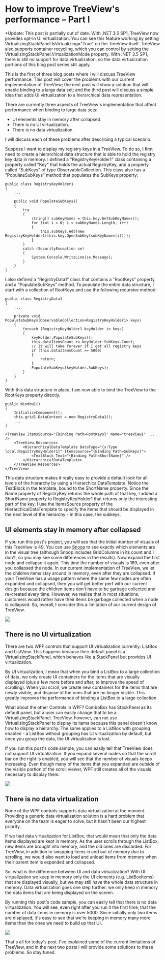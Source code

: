# How to improve TreeView's performance – Part I

*Update: This post is partially out of date. With .NET 3.5 SP1, TreeView now provides opt-in UI virtualization. You can see this feature working by setting VirtualizingStackPanel.IsVirtualizing="True" on the TreeView itself. TreeView also supports container recycling, which you can control by setting the VirtualizingStackPanel.VirtualizationMode property. With .NET 3.5 SP1, there is still no support for data virtualization, so the data virtualization portions of this blog post series still apply.


This is the first of three blog posts where I will discuss TreeView performance. This post will cover the problems with our current implementation of TreeView; the next post will show a solution that will enable binding to a large data set; and the third post will discuss a simple idea that adds UI virtualization to a hierarchical data representation. 

There are currently three aspects of TreeView's implementation that affect performance when binding to large data sets:

- UI elements stay in memory after collapsed.
- There is no UI virtualization.
- There is no data virtualization.

I will discuss each of these problems after describing a typical scenario.

Suppose I want to display my registry keys in a TreeView. To do so, I first need to create a hierarchical data structure that is able to hold the registry key data in memory. I defined a "RegistryKeyHolder1" class containing a property called "Key" that holds the actual RegistryKey, and a property called "SubKeys" of type ObservableCollection. This class also has a "PopulateSubKeys" method that populates the SubKeys property:

	public class RegistryKeyHolder1
	{
		...
		
		public void PopulateSubKeys()
		{
			try
			{
				string[] subKeyNames = this.key.GetSubKeyNames();
				for (int i = 0; i < subKeyNames.Length; i++)
				{
					this.subKeys.Add(new RegistryKeyHolder1(this.key.OpenSubKey(subKeyNames[i])));
				}
			}
			catch (SecurityException se)
			{
				System.Console.WriteLine(se.Message);
			}
		}
	}

I also defined a "RegistryData1" class that contains a "RootKeys" property, and a "PopulateSubKeys" method. To populate the entire data structure, I start with a collection of RootKeys and use the following recursive method:

	public class RegistryData1
	{
		...
	
		private void PopulateSubKeys(ObservableCollection<RegistryKeyHolder1> keys)
		{
			foreach (RegistryKeyHolder1 keyHolder in keys)
			{
				keyHolder.PopulateSubKeys();
				this.dataItemsCount += keyHolder.SubKeys.Count;
				// It will take forever if I get all registry keys
				if (this.dataItemsCount >= 5000)
				{
					return;
				}
				PopulateSubKeys(keyHolder.SubKeys);
			}
		}
	}

With this data structure in place, I am now able to bind the TreeView to the RootKeys property directly.

	public Window1()
	{
		InitializeComponent();
		this.grid1.DataContext = new RegistryData1();
		...
	}
	
	<TreeView ItemsSource="{Binding Path=RootKeys}" Name="treeView1" ... />
		<TreeView.Resources>
			<HierarchicalDataTemplate DataType="{x:Type local:RegistryKeyHolder1}" ItemsSource="{Binding Path=SubKeys}">
				<TextBlock Text="{Binding Path=ShortName}" />
			</HierarchicalDataTemplate>
		</TreeView.Resources>
	</TreeView>

This data structure makes it really easy to provide a default look for all levels of the hierarchy by using a HierarchicalDataTemplate. Notice the TextBlock in the template, bound to the ShortName property. Since the Name property of RegistryKey returns the whole path of that key, I added a ShortName property to RegistryKeyHolder1 that returns only the interesting part of the key. I use the ItemsSource property of the HierarchicalDataTemplate to specify the items that should be displayed in the next level of the hierarchy - in this case, the subkeys.

## UI elements stay in memory after collapsed

If you run this post's project, you will see that the initial number of visuals of this TreeView is 49. You can use <a href="http://www.blois.us/Snoop/">Snoop</a> to see exactly which elements are in the visual tree (although Snoop includes GridColumns in its count and I don't, so you may see some differences in the results). Now expand the first node and collapse it again. This time the number of visuals is 169, even after you collapsed the node. In our current implementation of TreeView, we let the children items stay around in memory, even after they are collapsed. If your TreeView has a usage pattern where the same few nodes are often expanded and collapsed, then you will get better perf with our current design because the children items don't have to be garbage collected and re-created every time. However, we realize that in most situations, customers would rather have their items be garbage collected when a node is collapsed. So, overall, I consider this a limitation of our current design of TreeView.

![](Images/39TreeViewPerformance11.png)

## There is no UI virtualization

There are two WPF controls that support UI virtualization currently: ListBox and ListView. This happens because their default panel is a VirtualizingStackPanel, which behaves like a StackPanel but provides UI virtualization. 

By UI virtualization, I mean that when you bind a ListBox to a large collection of data, we only create UI containers for the items that are visually displayed (plus a few more before and after, to improve the speed of scrolling). When you scroll, we create new containers for the items that are newly visible, and dispose of the ones that are no longer visible. This greatly improves the performance of binding a ListBox to a large collection.

What about the other Controls in WPF? ComboBox has StackPanel as its default panel, but a user can easily change that to be a VirtualizingStackPanel. TreeView, however, can not use VirtualizingStackPanel to display its items because this panel doesn't know how to display a hierarchy. The same applies to a ListBox with grouping enabled - a ListBox without grouping has UI virtualization by default, but once you group the data, the UI virtualization is lost.

If you run this post's code sample, you can easily tell that TreeView does not support UI virtualization. If you expand several nodes so that the scroll bar on the right is enabled, you will see that the number of visuals keeps increasing. Even though many of the items that you expanded are outside of the visible portion of the scroll viewer, WPF still creates all of the visuals necessary to display them.

![](Images/39TreeViewPerformance12.png)

## There is no data virtualization

None of the WPF controls supports data virtualization at the moment. Providing a generic data virtualization solution is a hard problem that everyone on the team is eager to solve, but it hasn't been our highest priority.

If we had data virtualization for ListBox, that would mean that only the data items displayed are kept in memory. As the user scrolls through the ListBox, new items are brought into memory, and the old ones are discarded. For TreeView, in addition to swapping items in and out of memory due to scrolling, we would also want to load and unload items from memory when their parent item is expanded and collapsed.

So, what is the difference between UI and data virtualization? With UI virtualization we keep in memory only the UI elements (e.g. ListBoxItems) that are displayed visually, but we may still have the whole data structure in memory. Data virtualization goes one step further: we only keep in memory the data items that are being displayed on the screen.

By running this post's code sample, you can easily tell that there is no data virtualization. You will see, even right after you run it the first time, that the number of data items in memory is over 5000. Since initially only two items are displayed, it's easy to see that we're keeping in memory many more items than the ones we need to build up that UI.

![](Images/39TreeViewPerformance13.png)

That's all for today's post. I've explained some of the current limitations of TreeView, and in the next two posts I will provide some solutions to these problems. So stay tuned.
